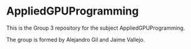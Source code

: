 # AppliedGPUProgramming

This is the Group 3 repository for the subject AppliedGPUProgramming.

The group is formed by Alejandro Gil and Jaime Vallejo.
